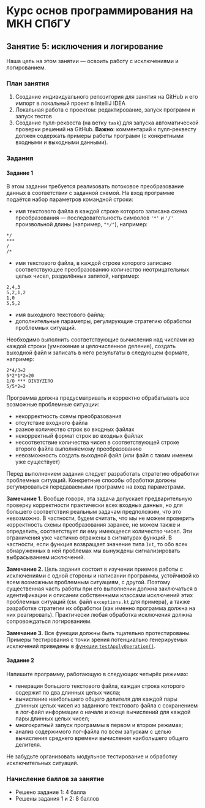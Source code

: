 # Курс основ программирования на МКН СПбГУ
## Занятие 5: исключения и логирование

Наша цель на этом занятии — освоить работу с исключениями и логированием.

### План занятия

1. Создание индивидуального репозитория для занятия на GitHub и его импорт в локальный проект в IntelliJ IDEA
2. Локальная работа с проектом: редактирование, запуск программ и запуск тестов
3. Создание пулл-реквеста (на ветку `task`) для запуска автоматической проверки решений на GitHub.
**Важно**: комментарий к пулл-реквесту должен содержать примеры работы программ (с конкретными
входными и выходными данными).
   
### Задания

#### Задание 1

В этом задании требуется реализовать потоковое преобразование данных в соответствии с заданной схемой. 
На вход программе подаётся набор параметров командной строки:

* имя текстового файла в каждой строке которого записана схема преобразования — последовательность 
символов `'*'` и `'/'` произвольной длины (например, `"*/"`), например:
```
*/
***
/
/*
```
* имя текстового файла, в каждой строке которого записано соответствующее преобразованию количество неотрицательных 
целых чисел, разделённых запятой, например:
```
2,4,3
5,2,1,2
1,0
5,5,2
```
* имя выходного текстового файла;
* дополнительные параметры, регулирующие стратегию обработки проблемных ситуаций.

Необходимо выполнить соответствующие вычисления над числами из каждой строки (умножение и целочисленное деление),
создать выходной файл и записать в него результаты в следующем формате, например:
```
2*4/3=2
5*2*1*2=20
1/0 *** DIVBYZERO
5/5*2=2
```

Программа должна предусматривать и корректно обрабатывать все возможные проблемные ситуации: 

* некорректность схемы преобразования
* отсутствие входного файла
* разное количество строк во входных файлах
* некорректный формат строк во входных файлах
* несоответствие количества чисел в соответствующей строке второго файла выполняемому преобразованию
* невозможность создать выходной файл (или файл с таким именем уже существует)

Перед выполнением задания следует разработать стратегию обработки проблемных ситуаций. 
Конкретные способы обработки должны регулироваться передаваемыми программе на вход параметрами.

**Замечание 1.** Вообще говоря, эта задача допускает предварительную проверку корректности практически всех входных данных, но для 
большего соответствия реальным задачам предположим, что это невозможно. В частности, будем считать, что мы не можем
проверить корректность схемы преобразования заранее, не можем также и определить, соответствует ли ему имеющееся
количество чисел. Эти ограничения уже частично отражены в сигнатурах функций. В частности, если функция возвращает значение 
типа `Int`, то обо всех обнаруженных в ней проблемах мы вынуждены сигнализировать выбрасыванием исключений.

**Замечание 2.** Цель задания состоит в изучении приемов работы с исключениями с одной стороны и 
написании программы, устойчивой ко всем возможным проблемным ситуациям, с другой. Поэтому существенная 
часть работы при его выполнении должна заключаться в идентификации и описании собственными классами исключений
этих проблемных ситуаций (см. файл `exceptions.kt` для примера), а также разработке стратегии их обработки 
(как именно программа должна на них реагировать). Практически любая обработка исключения должна сопровождаться
логированием.

**Замечание 3.** Все функции должны быть тщательно протестированы. Примеры тестирования с точки зрения потенциально
генерируемых исключений приведены в [функции `testApplyOperation()`](./task1/src/test/kotlin/Task1Test.kt).

#### Задание 2

Напишите программу, работающую в следующих четырёх режимах:

* генерация большого текстового файла, каждая строка которого содержит по два длинных целых числа;
* вычисление наибольшего общего делителя для каждой пары длинных целых чисел из заданного текстового файла 
  с сохранением в лог-файл информации о начале и конце вычислений для каждой пары длинных целых чисел;
* многократный запуск программы в первом и втором режимах;
* анализ содержимого лог-файла по всем запускам с целью вычисления среднего времени вычисления наибольшего общего делителя.

Не забудьте организовать модульное тестирование и обработку исключительных ситуаций.

### Начисление баллов за занятие

* Решено задание 1: 4 балла
* Решены задания 1 и 2: 8 баллов
